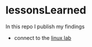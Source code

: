 # lessonsLearned
In this repo I publish my findings

* connect to the [linux lab](https://github.com/efinder2/lessonsLearned/blob/main/ssh_hs-fulda.md)
